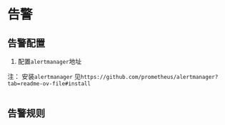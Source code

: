 # 告警

## 告警配置

1. 配置`alertmanager`地址  

注： 安装`alertmanager` 见`https://github.com/prometheus/alertmanager?tab=readme-ov-file#install`

```yaml

```


## 告警规则




